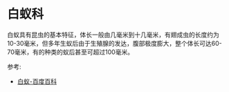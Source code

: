 # 白蚁科

白蚁具有昆虫的基本特征，体长一般由几毫米到十几毫米，有翅成虫的长度约为10-30毫米，但多年生蚁后由于生殖腺的发达，腹部极度膨大，整个体长可达60-70毫米，有的种类的蚁后甚至可超过100毫米。

参考:
- [白蚁-百度百科](https://baike.baidu.com/item/%E7%99%BD%E8%9A%81/139874#:~:text=%E7%99%BD%E8%9A%81%EF%BC%88termite%EF%BC%8Cwhite%20ant%EF%BC%89,%E5%8F%91%E7%8E%B0%E7%99%BD%E8%9A%81%E6%B4%BB%E5%8A%A8%E7%9A%84%E7%97%95%E8%BF%B9%E3%80%82)
